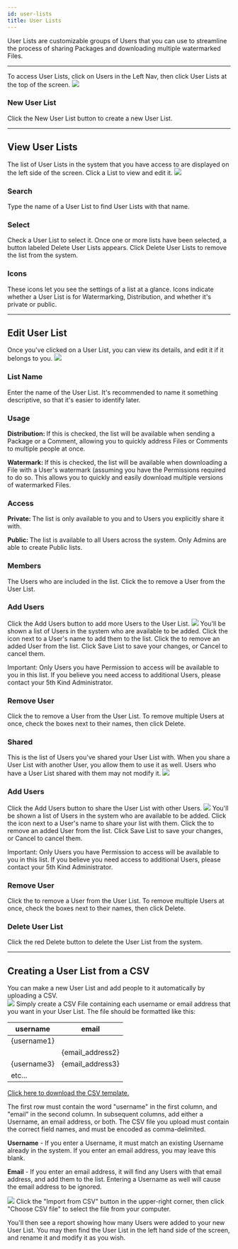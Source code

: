 ```yaml
---
id: user-lists
title: User Lists
---
```


User Lists are customizable groups of Users that you can use to streamline the process of sharing Packages and downloading multiple watermarked Files.

---

To access User Lists, click on Users in the Left Nav, then click User Lists at the top of the screen.
![](/img/users/user-list-overview-1.png)
### New User List
Click the New User List button to create a new User List.

---

## View User Lists
The list of User Lists in the system that you have access to are displayed on the left side of the screen.  Click a List to view and edit it.
![](/img/users/user-list-list-1.png)
### Search
Type the name of a User List to find User Lists with that name.
### Select
Check a User List to select it.  Once one or more lists have been selected, a button labeled Delete User Lists appears.  Click Delete User Lists to remove the list from the system.
### Icons
These icons let you see the settings of a list at a glance.  Icons indicate whether a User List is for Watermarking, Distribution, and whether it's private or public.

---

## Edit User List
Once you've clicked on a User List, you can view its details, and edit it if it belongs to you.
![](/img/users/user-list-edit-1.png)
### List Name
Enter the name of the User List.  It's recommended to name it something descriptive, so that it's easier to identify later.
### Usage

<strong>Distribution: </strong>If this is checked, the list will be available when sending a Package or a Comment, allowing you to quickly address Files or Comments to multiple people at once.

<strong>Watermark: </strong>If this is checked, the list will be available when downloading a File with a User's watermark (assuming you have the Permissions required to do so.  This allows you to quickly and easily download multiple versions of watermarked Files.

### Access

<strong>Private: </strong>The list is only available to you and to Users you explicitly share it with.

<strong>Public: </strong>The list is available to all Users across the system.  Only Admins are able to create Public lists.

### Members
The Users who are included in the list.  Click the <i class="fa fa-times" aria-hidden="true"></i> to remove a User from the User List.
### Add Users
Click the Add Users button to add more Users to the User List.
![](/img/users/user-list-add-users-1.png)
You'll be shown a list of Users in the system who are available to be added.  Click the <i class="fa fa-plus" aria-hidden="true"></i> icon next to a User's name to add them to the list.  Click the <i class="fa fa-times" aria-hidden="true"></i> to remove an added User from the list.  Click Save List to save your changes, or Cancel to cancel them.

<span class="important">Important:</span> Only Users you have Permission to access will be available to you in this list.  If you believe you need access to additional Users, please contact your 5th Kind Administrator.
### Remove User
Click the <i class="fa fa-times" aria-hidden="true"></i> to remove a User from the User List.  To remove multiple Users at once, check the boxes next to their names, then click Delete.
### Shared
This is the list of Users you've shared your User List with.  When you share a User List with another User, you allow them to use it as well.  Users who have a User List shared with them may not modify it.
![](/img/users/user-list-shared-1.png)
### Add Users
Click the Add Users button to share the User List with other Users.
![](/img/users/user-list-add-users-1.png)
You'll be shown a list of Users in the system who are available to be added.  Click the <i class="fa fa-plus" aria-hidden="true"></i> icon next to a User's name to share your list with them.  Click the <i class="fa fa-times" aria-hidden="true"></i> to remove an added User from the list.  Click Save List to save your changes, or Cancel to cancel them.

<span class="important">Important:</span> Only Users you have Permission to access will be available to you in this list.  If you believe you need access to additional Users, please contact your 5th Kind Administrator.
### Remove User
Click the <i class="fa fa-times" aria-hidden="true"></i> to remove a User from the User List.  To remove multiple Users at once, check the boxes next to their names, then click Delete.
### Delete User List
Click the red Delete button to delete the User List from the system.

---

## Creating a User List from a CSV
You can make a new User List and add people to it automatically by uploading a CSV.  
![](/img/users/user-list-csv-overview-1.png)
Simply create a CSV File containing each username or email address that you want in your User List.  The file should be formatted like this:

| username   | email |
| ------------- | :-------------: |
| {username1}      | |
|      | {email_address2} | 
| {username3} | {email_address3} | 
| etc... |  |

<a href="../../files/users/userlist-template.csv" download>Click here to download the CSV template.</a>

The first row must contain the word "username" in the first column, and "email" in the second column.
In subsequent columns, add either a Username, an email address, or both.
<span class="important">The CSV file you upload must contain the correct field names, and must be encoded as comma-delimited.</span>


**Username** -  If you enter a Username, it must match an existing Username already in the system.  If you enter an email address, you may leave this blank.

**Email** - If you enter an email address, it will find any Users with that email address, and add them to the list.  Entering a Username as well will cause the email address to be ignored.

![](/img/users/user-list-csv-upload-1.png)
Click the "Import from CSV" button in the upper-right corner, then click "Choose CSV file" to select the file from your computer.  

You'll then see a report showing how many Users were added to your new User List.  You may then find the User List in the left hand side of the screen, and rename it and modify it as you wish.